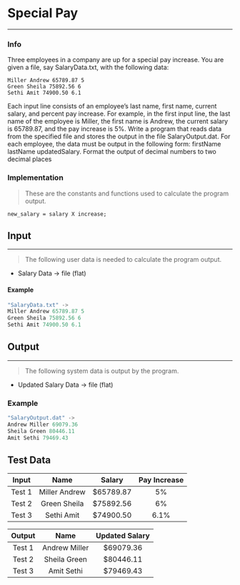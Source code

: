# Special Pay
***
### Info
Three employees in a company are up for a special pay increase. You are
given a file, say SalaryData.txt, with the following data:
```
Miller Andrew 65789.87 5
Green Sheila 75892.56 6
Sethi Amit 74900.50 6.1
```
Each input line consists of an employee’s last name, first name,
current salary, and percent pay increase. For example, in the first
input line, the last name of the employee is Miller, the first name is
Andrew, the current salary is 65789.87, and the pay increase is 5%.
Write a program that reads data from the specified file and stores the
output in the file SalaryOutput.dat. For each employee, the data  must 
be output in the following form: firstName lastName updatedSalary.
Format the output of decimal numbers to two decimal places

### Implementation
> These are the constants and functions used to calculate the program output.

```
new_salary = salary X increase;
```

## Input
***
> The following user data is needed to calculate the program output.

+ Salary Data -> file (flat)

#### Example
```c++
"SalaryData.txt" ->
Miller Andrew 65789.87 5
Green Sheila 75892.56 6
Sethi Amit 74900.50 6.1
```

## Output
***
> The following system data is output by the program.

+ Updated Salary Data -> file (flat)

### Example
```c++
"SalaryOutput.dat" ->
Andrew Miller 69079.36
Sheila Green 80446.11
Amit Sethi 79469.43
```

## Test Data
| Input  |      Name     |   Salary  | Pay Increase |
|:------:|:-------------:|:---------:|:------------:|
| Test 1 | Miller Andrew | $65789.87 |  5%          |
| Test 2 | Green Sheila  | $75892.56 |    6%        |
| Test 3 | Sethi Amit    | $74900.50 |      6.1%    |

| Output |      Name     | Updated Salary  |
|:------:|:-------------:|:---------------:|
| Test 1 | Andrew Miller | $69079.36       |
| Test 2 | Sheila Green  | $80446.11       |
| Test 3 | Amit Sethi    | $79469.43       |
